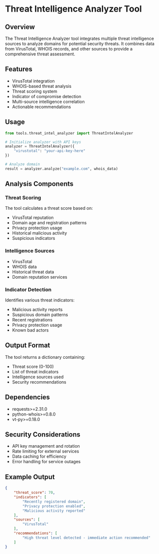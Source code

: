 # Threat Intelligence Analyzer Tool

## Overview
The Threat Intelligence Analyzer tool integrates multiple threat intelligence sources to analyze domains for potential security threats. It combines data from VirusTotal, WHOIS records, and other sources to provide a comprehensive threat assessment.

## Features
- VirusTotal integration
- WHOIS-based threat analysis
- Threat scoring system
- Indicator of compromise detection
- Multi-source intelligence correlation
- Actionable recommendations

## Usage
```python
from tools.threat_intel_analyzer import ThreatIntelAnalyzer

# Initialize analyzer with API keys
analyzer = ThreatIntelAnalyzer({
    "virustotal": "your-api-key-here"
})

# Analyze domain
result = analyzer.analyze("example.com", whois_data)
```

## Analysis Components

### Threat Scoring
The tool calculates a threat score based on:
- VirusTotal reputation
- Domain age and registration patterns
- Privacy protection usage
- Historical malicious activity
- Suspicious indicators

### Intelligence Sources
- VirusTotal
- WHOIS data
- Historical threat data
- Domain reputation services

### Indicator Detection
Identifies various threat indicators:
- Malicious activity reports
- Suspicious domain patterns
- Recent registrations
- Privacy protection usage
- Known bad actors

## Output Format
The tool returns a dictionary containing:
- Threat score (0-100)
- List of threat indicators
- Intelligence sources used
- Security recommendations

## Dependencies
- requests>=2.31.0
- python-whois>=0.8.0
- vt-py>=0.18.0

## Security Considerations
- API key management and rotation
- Rate limiting for external services
- Data caching for efficiency
- Error handling for service outages

## Example Output
```json
{
    "threat_score": 70,
    "indicators": [
        "Recently registered domain",
        "Privacy protection enabled",
        "Malicious activity reported"
    ],
    "sources": [
        "VirusTotal"
    ],
    "recommendations": [
        "High threat level detected - immediate action recommended"
    ]
}
``` 